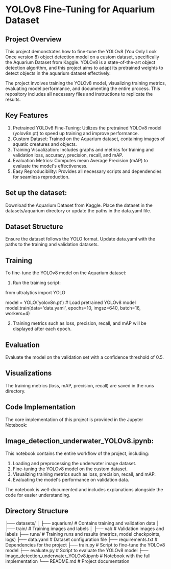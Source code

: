 # YOLOv8 Fine-Tuning for Aquarium Dataset
## Project Overview
This project demonstrates how to fine-tune the YOLOv8 (You Only Look Once version 8) object detection model on a custom dataset, specifically the Aquarium Dataset from Kaggle. YOLOv8 is a state-of-the-art object detection algorithm, and this project aims to adapt its pretrained weights to detect objects in the aquarium dataset effectively.

The project involves training the YOLOv8 model, visualizing training metrics, evaluating model performance, and documenting the entire process. This repository includes all necessary files and instructions to replicate the results.

## Key Features
1. Pretrained YOLOv8 Fine-Tuning: Utilizes the pretrained YOLOv8 model (yolov8n.pt) to speed up training and improve performance.
2. Custom Dataset: Trained on the Aquarium dataset, containing images of aquatic creatures and objects.
3. Training Visualization: Includes graphs and metrics for training and validation loss, accuracy, precision, recall, and mAP.
4. Evaluation Metrics: Computes mean Average Precision (mAP) to evaluate the model's effectiveness.
5. Easy Reproducibility: Provides all necessary scripts and dependencies for seamless reproduction.

## Set up the dataset:

Download the Aquarium Dataset from Kaggle.
Place the dataset in the datasets/aquarium directory or update the paths in the data.yaml file.

## Dataset Structure
Ensure the dataset follows the YOLO format. Update data.yaml with the paths to the training and validation datasets. 

## Training
To fine-tune the YOLOv8 model on the Aquarium dataset:

1. Run the training script:

from ultralytics import YOLO

model = YOLO('yolov8n.pt')  # Load pretrained YOLOv8 model
model.train(data='data.yaml', epochs=10, imgsz=640, batch=16, workers=4)

2. Training metrics such as loss, precision, recall, and mAP will be displayed after each epoch.

## Evaluation
Evaluate the model on the validation set with a confidence threshold of 0.5.

## Visualizations
The training metrics (loss, mAP, precision, recall) are saved in the runs directory. 

## Code Implementation
The core implementation of this project is provided in the Jupyter Notebook:

## Image_detection_underwater_YOLOv8.ipynb:
This notebook contains the entire workflow of the project, including:
1. Loading and preprocessing the underwater image dataset.
2. Fine-tuning the YOLOv8 model on the custom dataset.
3. Visualizing training metrics such as loss, precision, recall, and mAP.
4. Evaluating the model's performance on validation data.
   
The notebook is well-documented and includes explanations alongside the code for easier understanding.

## Directory Structure
├── datasets/
│   ├── aquarium/  # Contains training and validation data
│       ├── train/  # Training images and labels
│       ├── val/    # Validation images and labels
├── runs/           # Training runs and results (metrics, model checkpoints, logs)
├── data.yaml       # Dataset configuration file
├── requirements.txt # Dependencies for the project
├── train.py         # Script to fine-tune the YOLOv8 model
├── evaluate.py      # Script to evaluate the YOLOv8 model
├── Image_detection_underwater_YOLOv8.ipynb  # Notebook with the full implementation
└── README.md        # Project documentation




